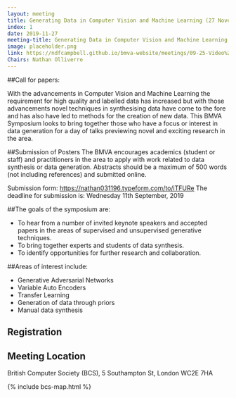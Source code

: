 ```yaml
---
layout: meeting
title: Generating Data in Computer Vision and Machine Learning (27 November 2019)
index: 1
date: 2019-11-27
meeting-title: Generating Data in Computer Vision and Machine Learning
image: placeholder.png
link: https://ndfcampbell.github.io/bmva-website/meetings/09-25-Video%20Understanding.html
Chairs: Nathan Olliverre
---
```





##Call for papers:

With the advancements in Computer Vision and Machine Learning the requirement for high quality and labelled data has increased but with those advancements novel techniques in synthesising data have come to the fore and has also have led to methods for the creation of new data. This BMVA Symposium looks to bring together those who have a focus or interest in data generation for a day of talks previewing
novel and exciting research in the area.

##Submission of Posters
The BMVA encourages academics (student or staff) and practitioners in the area to apply with work related to data synthesis or data generation. Abstracts should be a maximum of 500 words (not including references) and submitted online.

Submission form: https://nathan031196.typeform.com/to/iTFURe
The deadline for submission is: Wednesday 11th September, 2019

##The goals of the symposium are:
-   To hear from a number of invited keynote speakers and accepted papers in the areas of supervised and unsupervised generative techniques.
-   To bring together experts and students of data synthesis.
-   To identify opportunities for further research and collaboration.



##Areas of interest include:
- Generative Adversarial Networks
- Variable Auto Encoders
- Transfer Learning
- Generation of data through priors
- Manual data synthesis

## Registration

<div class="container-fluid">
<div id="eventbrite-widget-container-52421495103"></div>
</div>

<div id="eventbrite-widget-container-53411098032"></div>

<script src="https://www.eventbrite.co.uk/static/widgets/eb_widgets.js"></script>

<script type="text/javascript">
    var exampleCallback = function() {
        console.log('Order complete!');
    };

    window.EBWidgets.createWidget({
        // Required
        widgetType: 'checkout',
        eventId: '53411098032',
        iframeContainerId: 'eventbrite-widget-container-53411098032',

        // Optional
        iframeContainerHeight: 600,  // Widget height in pixels. Defaults to a minimum of 425px if not provided
        onOrderComplete: exampleCallback  // Method called when an order has successfully completed
    });
</script>

## Meeting Location

British Computer Society (BCS), 5 Southampton St, London WC2E 7HA

{% include bcs-map.html %}

